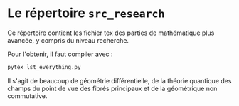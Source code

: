 # Le répertoire `src_research`


Ce répertoire contient les fichier tex des parties de mathématique plus avancée, y compris du niveau recherche.

Pour l'obtenir, il faut compiler avec :
```bash
pytex lst_everything.py
```

Il s'agit de beaucoup de géométrie différentielle, de la théorie quantique des champs du point de vue des fibrés principaux et de la géométrique non commutative.
